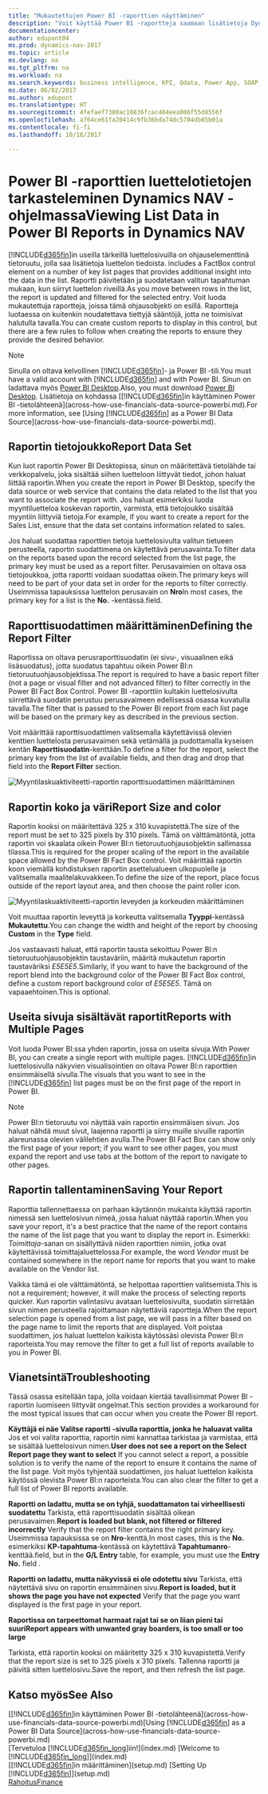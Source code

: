 ```yaml
---
title: "Mukautettujen Power BI -raporttien näyttäminen"
description: "Voit käyttää Power BI -raportteja saamaan lisätietoja Dynamics NAV -ohjelman luetteloissa olevista tiedoista."
documentationcenter: 
author: edupont04
ms.prod: dynamics-nav-2017
ms.topic: article
ms.devlang: na
ms.tgt_pltfrm: na
ms.workload: na
ms.search.keywords: business intelligence, KPI, Odata, Power App, SOAP, analysis
ms.date: 06/02/2017
ms.author: edupont
ms.translationtype: HT
ms.sourcegitcommit: 4fefaef7380ac10836fcac404eea006f55d8556f
ms.openlocfilehash: a764ce61fa20414c9fb36bda74dc5784db85b01a
ms.contentlocale: fi-fi
ms.lasthandoff: 10/16/2017

---
```

# <a name="viewing-list-data-in-power-bi-reports-in-dynamics-nav"></a><span data-ttu-id="1aab4-103">Power BI -raporttien luettelotietojen tarkasteleminen Dynamics NAV -ohjelmassa</span><span class="sxs-lookup"><span data-stu-id="1aab4-103">Viewing List Data in Power BI Reports in Dynamics NAV</span></span>
[!INCLUDE[d365fin](includes/d365fin_md.md)]<span data-ttu-id="1aab4-104">in useilla tärkeillä luettelosivuilla on ohjauselementtinä tietoruutu, jolla saa lisätietoja luettelon tiedoista.</span><span class="sxs-lookup"><span data-stu-id="1aab4-104"> includes a FactBox control element on a number of key list pages that provides additional insight into the data in the list.</span></span> <span data-ttu-id="1aab4-105">Raportti päivitetään ja suodatetaan valitun tapahtuman mukaan, kun siirryt luettelon riveillä.</span><span class="sxs-lookup"><span data-stu-id="1aab4-105">As you move between rows in the list, the report is updated and filtered for the selected entry.</span></span> <span data-ttu-id="1aab4-106">Voit luoda mukautettuja raportteja, joissa tämä ohjausobjekti on esillä. Raportteja luotaessa on kuitenkin noudatettava tiettyjä sääntöjä, jotta ne toimisivat halutulla tavalla.</span><span class="sxs-lookup"><span data-stu-id="1aab4-106">You can create custom reports to display in this control, but there are a few rules to follow when creating the reports to ensure they provide the desired behavior.</span></span>  

> [!NOTE]  
>   <span data-ttu-id="1aab4-107">Sinulla on oltava kelvollinen [!INCLUDE[d365fin](includes/d365fin_md.md)]- ja Power BI -tili.</span><span class="sxs-lookup"><span data-stu-id="1aab4-107">You must have a valid account with [!INCLUDE[d365fin](includes/d365fin_md.md)] and with Power BI.</span></span> <span data-ttu-id="1aab4-108">Sinun on ladattava myös [Power BI Desktop](https://powerbi.microsoft.com/en-us/desktop/).</span><span class="sxs-lookup"><span data-stu-id="1aab4-108">Also, you must download [Power BI Desktop](https://powerbi.microsoft.com/en-us/desktop/).</span></span> <span data-ttu-id="1aab4-109">Lisätietoja on kohdassa [[!INCLUDE[d365fin](includes/d365fin_md.md)]in käyttäminen Power BI -tietolähteenä](across-how-use-financials-data-source-powerbi.md).</span><span class="sxs-lookup"><span data-stu-id="1aab4-109">For more information, see [Using [!INCLUDE[d365fin](includes/d365fin_md.md)] as a Power BI Data Source](across-how-use-financials-data-source-powerbi.md).</span></span>  

## <a name="report-data-set"></a><span data-ttu-id="1aab4-110">Raportin tietojoukko</span><span class="sxs-lookup"><span data-stu-id="1aab4-110">Report Data Set</span></span>
<span data-ttu-id="1aab4-111">Kun luot raportin Power BI Desktopissa, sinun on määritettävä tietolähde tai verkkopalvelu, joka sisältää siihen luetteloon liittyvät tiedot, johon haluat liittää raportin.</span><span class="sxs-lookup"><span data-stu-id="1aab4-111">When you create the report in Power BI Desktop, specify the data source or web service that contains the data related to the list that you want to associate the report with.</span></span> <span data-ttu-id="1aab4-112">Jos haluat esimerkiksi luoda myyntiluetteloa koskevan raportin, varmista, että tietojoukko sisältää myyntiin liittyviä tietoja.</span><span class="sxs-lookup"><span data-stu-id="1aab4-112">For example, if you want to create a report for the Sales List, ensure that the data set contains information related to sales.</span></span>  

<span data-ttu-id="1aab4-113">Jos haluat suodattaa raporttien tietoja luettelosivulta valitun tietueen perusteella, raportin suodattimena on käytettävä perusavainta.</span><span class="sxs-lookup"><span data-stu-id="1aab4-113">To filter data on the reports based upon the record selected from the list page, the primary key must be used as a report filter.</span></span> <span data-ttu-id="1aab4-114">Perusavaimien on oltava osa tietojoukkoa, jotta raportti voidaan suodattaa oikein.</span><span class="sxs-lookup"><span data-stu-id="1aab4-114">The primary keys will need to be part of your data set in order for the reports to filter correctly.</span></span> <span data-ttu-id="1aab4-115">Useimmissa tapauksissa luettelon perusavain on **Nro**</span><span class="sxs-lookup"><span data-stu-id="1aab4-115">In most cases, the primary key for a list is the **No.**</span></span> <span data-ttu-id="1aab4-116">-kentässä.</span><span class="sxs-lookup"><span data-stu-id="1aab4-116">field.</span></span>  

## <a name="defining-the-report-filter"></a><span data-ttu-id="1aab4-117">Raporttisuodattimen määrittäminen</span><span class="sxs-lookup"><span data-stu-id="1aab4-117">Defining the Report Filter</span></span>
<span data-ttu-id="1aab4-118">Raportissa on oltava perusraporttisuodatin (ei sivu-, visuaalinen eikä lisäsuodatus), jotta suodatus tapahtuu oikein Power BI:n tietoruutuohjausobjektissa.</span><span class="sxs-lookup"><span data-stu-id="1aab4-118">The report is required to have a basic report filter (not a page or visual filter and not advanced filter) to filter correctly in the Power BI Fact Box Control.</span></span> <span data-ttu-id="1aab4-119">Power BI -raporttiin kultakin luettelosivulta siirrettävä suodatin perustuu perusavaimeen edellisessä osassa kuvatulla tavalla.</span><span class="sxs-lookup"><span data-stu-id="1aab4-119">The filter that is passed to the Power BI report from each list page will be based on the primary key as described in the previous section.</span></span>  

<span data-ttu-id="1aab4-120">Voit määrittää raporttisuodattimen valitsemalla käytettävissä olevien kenttien luettelosta perusavaimen sekä vetämällä ja pudottamalla kyseisen kentän **Raporttisuodatin**-kenttään.</span><span class="sxs-lookup"><span data-stu-id="1aab4-120">To define a filter for the report, select the primary key from the list of available fields, and then drag and drop that field into the **Report Filter** section.</span></span>  

![Myyntilaskuaktiviteetti-raportin raporttisuodattimen määrittäminen](./media/across-how-use-powerbi-reports-factbox/financials-powerbi-report-filter.png)

## <a name="report-size-and-color"></a><span data-ttu-id="1aab4-122">Raportin koko ja väri</span><span class="sxs-lookup"><span data-stu-id="1aab4-122">Report Size and color</span></span>
<span data-ttu-id="1aab4-123">Raportin kooksi on määritettävä 325 x 310 kuvapistettä.</span><span class="sxs-lookup"><span data-stu-id="1aab4-123">The size of the report must be set to 325 pixels by 310 pixels.</span></span> <span data-ttu-id="1aab4-124">Tämä on välttämätöntä, jotta raportin voi skaalata oikein Power BI:n tietoruutuohjausobjektin sallimassa tilassa.</span><span class="sxs-lookup"><span data-stu-id="1aab4-124">This is required for the proper scaling of the report in the available space allowed by the Power BI Fact Box control.</span></span> <span data-ttu-id="1aab4-125">Voit määrittää raportin koon viemällä kohdistuksen raportin asettelualueen ulkopuolelle ja valitsemalla maalitelakuvakkeen.</span><span class="sxs-lookup"><span data-stu-id="1aab4-125">To define the size of the report, place focus outside of the report layout area, and then choose the paint roller icon.</span></span>

![Myyntilaskuaktiviteetti-raportin leveyden ja korkeuden määrittäminen](./media/across-how-use-powerbi-reports-factbox/financials-powerbi-report-sizing.png)

<span data-ttu-id="1aab4-127">Voit muuttaa raportin leveyttä ja korkeutta valitsemalla **Tyyppi**-kentässä **Mukautettu**.</span><span class="sxs-lookup"><span data-stu-id="1aab4-127">You can change the width and height of the report by choosing **Custom** in the **Type** field.</span></span>

<span data-ttu-id="1aab4-128">Jos vastaavasti haluat, että raportin tausta sekoittuu Power BI:n tietoruutuohjausobjektin taustaväriin, määritä mukautetun raportin taustaväriksi *E5E5E5*.</span><span class="sxs-lookup"><span data-stu-id="1aab4-128">Similarly, if you want to have the background of the report blend into the background color of the Power BI Fact Box control, define a custom report background color of *E5E5E5*.</span></span> <span data-ttu-id="1aab4-129">Tämä on vapaaehtoinen.</span><span class="sxs-lookup"><span data-stu-id="1aab4-129">This is optional.</span></span>  

## <a name="reports-with-multiple-pages"></a><span data-ttu-id="1aab4-130">Useita sivuja sisältävät raportit</span><span class="sxs-lookup"><span data-stu-id="1aab4-130">Reports with Multiple Pages</span></span>
<span data-ttu-id="1aab4-131">Voit luoda Power BI:ssa yhden raportin, jossa on useita sivuja.</span><span class="sxs-lookup"><span data-stu-id="1aab4-131">With Power BI, you can create a single report with multiple pages.</span></span> <span data-ttu-id="1aab4-132">[!INCLUDE[d365fin](includes/d365fin_md.md)]in luettelosivulla näkyvien visualisointien on oltava Power BI:n raporttien ensimmäisellä sivulla.</span><span class="sxs-lookup"><span data-stu-id="1aab4-132">The visuals that you want to see in the [!INCLUDE[d365fin](includes/d365fin_md.md)] list pages must be on the first page of the report in Power BI.</span></span>  

> [!NOTE]  
>  <span data-ttu-id="1aab4-133">Power BI:n tietoruutu voi näyttää vain raportin ensimmäisen sivun. Jos haluat nähdä muut sivut, laajenna raportti ja siirry muille sivuille raportin alareunassa olevien välilehtien avulla.</span><span class="sxs-lookup"><span data-stu-id="1aab4-133">The Power BI Fact Box can show only the first page of your report; if you want to see other pages, you must expand the report and use tabs at the bottom of the report to navigate to other pages.</span></span>  

## <a name="saving-your-report"></a><span data-ttu-id="1aab4-134">Raportin tallentaminen</span><span class="sxs-lookup"><span data-stu-id="1aab4-134">Saving Your Report</span></span>

<span data-ttu-id="1aab4-135">Raporttia tallennettaessa on parhaan käytännön mukaista käyttää raportin nimessä sen luettelosivun nimeä, jossa haluat näyttää raportin.</span><span class="sxs-lookup"><span data-stu-id="1aab4-135">When you save your report, it's a best practice that the name of the report contains the name of the list page that you want to display the report in.</span></span> <span data-ttu-id="1aab4-136">Esimerkki: *Toimittaja*-sanan on sisällyttävä niiden raporttien nimiin, jotka ovat käytettävissä toimittajaluettelossa.</span><span class="sxs-lookup"><span data-stu-id="1aab4-136">For example, the word *Vendor* must be contained somewhere in the report name for reports that you want to make available on the Vendor list.</span></span>  

<span data-ttu-id="1aab4-137">Vaikka tämä ei ole välttämätöntä, se helpottaa raporttien valitsemista.</span><span class="sxs-lookup"><span data-stu-id="1aab4-137">This is not a requirement; however, it will make the process of selecting reports quicker.</span></span> <span data-ttu-id="1aab4-138">Kun raportin valintasivu avataan luettelosivulta, suodatin siirretään sivun nimen perusteella rajoittamaan näytettäviä raportteja.</span><span class="sxs-lookup"><span data-stu-id="1aab4-138">When the report selection page is opened from a list page, we will pass in a filter based on the page name to limit the reports that are displayed.</span></span>  <span data-ttu-id="1aab4-139">Voit poistaa suodattimen, jos haluat luettelon kaikista käytössäsi olevista Power BI:n raporteista.</span><span class="sxs-lookup"><span data-stu-id="1aab4-139">You may remove the filter to get a full list of reports available to you in Power BI.</span></span>  

## <a name="troubleshooting"></a><span data-ttu-id="1aab4-140">Vianetsintä</span><span class="sxs-lookup"><span data-stu-id="1aab4-140">Troubleshooting</span></span>
<span data-ttu-id="1aab4-141">Tässä osassa esitellään tapa, jolla voidaan kiertää tavallisimmat Power BI -raportin luomiseen liittyvät ongelmat.</span><span class="sxs-lookup"><span data-stu-id="1aab4-141">This section provides a workaround for the most typical issues that can occur when you create the Power BI report.</span></span>  

<span data-ttu-id="1aab4-142">**Käyttäjä ei näe Valitse raportti -sivulla raporttia, jonka he haluavat valita** Jos et voi valita raporttia, raportin nimi kannattaa tarkistaa ja varmistaa, että se sisältää luettelosivun nimen.</span><span class="sxs-lookup"><span data-stu-id="1aab4-142">**User does not see a report on the Select Report page they want to select** If you cannot select a report, a possible solution is to verify the name of the report to ensure it contains the name of the list page.</span></span> <span data-ttu-id="1aab4-143">Voit myös tyhjentää suodattimen, jos haluat luettelon kaikista käytössä olevista Power BI:n raporteista.</span><span class="sxs-lookup"><span data-stu-id="1aab4-143">You can also clear the filter to get a full list of Power BI reports available.</span></span>  

<span data-ttu-id="1aab4-144">**Raportti on ladattu, mutta se on tyhjä, suodattamaton tai virheellisesti suodatettu** Tarkista, että raporttisuodatin sisältää oikean perusavaimen.</span><span class="sxs-lookup"><span data-stu-id="1aab4-144">**Report is loaded but blank, not filtered or filtered incorrectly** Verify that the report filter contains the right primary key.</span></span> <span data-ttu-id="1aab4-145">Useimmissa tapauksissa se on **Nro**-kenttä,</span><span class="sxs-lookup"><span data-stu-id="1aab4-145">In most cases, this is the **No.**</span></span> <span data-ttu-id="1aab4-146">esimerkiksi **KP-tapahtuma**-kentässä on käytettävä **Tapahtumanro**-kenttää.</span><span class="sxs-lookup"><span data-stu-id="1aab4-146">field, but in the **G/L Entry** table, for example, you must use the **Entry No.** field  .</span></span>

<span data-ttu-id="1aab4-147">**Raportti on ladattu, mutta näkyvissä ei ole odotettu sivu** Tarkista, että näytettävä sivu on raportin ensimmäinen sivu.</span><span class="sxs-lookup"><span data-stu-id="1aab4-147">**Report is loaded, but it shows the page you have not expected** Verify that the page you want displayed is the first page in your report.</span></span>  

<span data-ttu-id="1aab4-148">**Raportissa on tarpeettomat harmaat rajat tai se on liian pieni tai suuri**</span><span class="sxs-lookup"><span data-stu-id="1aab4-148">**Report appears with unwanted gray boarders, is too small or too large**</span></span>

<span data-ttu-id="1aab4-149">Tarkista, että raportin kooksi on määritetty 325 x 310 kuvapistettä.</span><span class="sxs-lookup"><span data-stu-id="1aab4-149">Verify that the report size is set to 325 pixels x 310 pixels.</span></span> <span data-ttu-id="1aab4-150">Tallenna raportti ja päivitä sitten luettelosivu.</span><span class="sxs-lookup"><span data-stu-id="1aab4-150">Save the report, and then refresh the list page.</span></span>  

## <a name="see-also"></a><span data-ttu-id="1aab4-151">Katso myös</span><span class="sxs-lookup"><span data-stu-id="1aab4-151">See Also</span></span>
<span data-ttu-id="1aab4-152">[[!INCLUDE[d365fin](includes/d365fin_md.md)]in käyttäminen Power BI -tietolähteenä](across-how-use-financials-data-source-powerbi.md)</span><span class="sxs-lookup"><span data-stu-id="1aab4-152">[Using [!INCLUDE[d365fin](includes/d365fin_md.md)] as a Power BI Data Source](across-how-use-financials-data-source-powerbi.md)</span></span>  
<span data-ttu-id="1aab4-153">[Tervetuloa [!INCLUDE[d365fin_long](includes/d365fin_long_md.md)]iin!](index.md)  </span><span class="sxs-lookup"><span data-stu-id="1aab4-153">[Welcome to [!INCLUDE[d365fin_long](includes/d365fin_long_md.md)]](index.md)  </span></span>  
<span data-ttu-id="1aab4-154">[[!INCLUDE[d365fin](includes/d365fin_md.md)]in määrittäminen](setup.md)  </span><span class="sxs-lookup"><span data-stu-id="1aab4-154">[Setting Up [!INCLUDE[d365fin](includes/d365fin_md.md)]](setup.md)  </span></span>  
[<span data-ttu-id="1aab4-155">Rahoitus</span><span class="sxs-lookup"><span data-stu-id="1aab4-155">Finance</span></span>](finance.md)  

